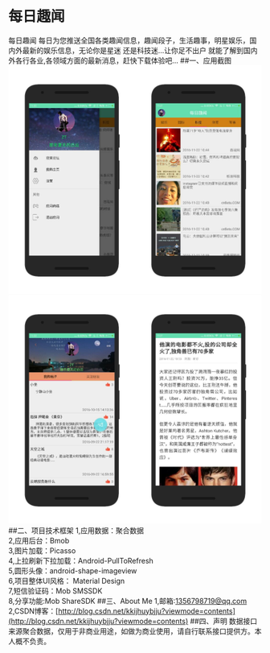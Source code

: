 # 每日趣闻
每日趣闻 每日为您推送全国各类趣闻信息，趣闻段子，生活趣事，明星娱乐，国内外最新的娱乐信息，无论你是星迷 还是科技迷...让你足不出户 就能了解到国内外各行各业,各领域方面的最新消息，赶快下载体验吧...
##一、应用截图
<a href="screenshot/1.jpg"><img src="screenshot/1.jpg" width="50%"/></a><a href="screenshot/2.jpg"><img src="screenshot/2.jpg" width="50%"/><a/>
<a href="screenshot/3.jpg"><img src="screenshot/3.jpg" width="50%"/><a/><a href="screenshot/4.jpg"><img src="screenshot/4.jpg" width="50%"/><a/>
##二、项目技术框架
1,应用数据：聚合数据<br>
2,应用后台：Bmob<br>
3,图片加载：Picasso<br>
4,上拉刷新下拉加载：Android-PullToRefresh<br>
5,圆形头像：android-shape-imageview<br>
6,项目整体UI风格： Material Design<br>
7,短信验证码：Mob SMSSDK<br>
8,分享功能:Mob ShareSDK
##三、About Me 
1,邮箱:1356798719@qq.com<br>
2,CSDN博客：[http://blog.csdn.net/kkijhuybjju?viewmode=contents](http://blog.csdn.net/kkijhuybjju?viewmode=contents)
##四、声明
  数据接口来源聚合数据，仅用于非商业用途，如做为商业使用，请自行联系接口提供方。本人概不负责。
